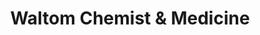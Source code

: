 ---
title: "Waltom Chemist & Medicine"
url: /slm-abd/waltom-chemist-und-medicine/
shop: Drogerie
---